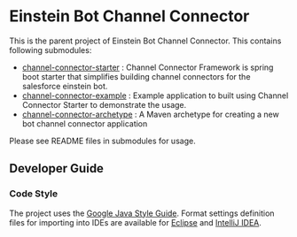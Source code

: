 # Einstein Bot Channel Connector 

This is the parent project of Einstein Bot Channel Connector. This contains following submodules:

* [channel-connector-starter](channel-connector-starter) : Channel Connector Framework is spring boot starter that simplifies building channel connectors for the salesforce einstein bot.
* [channel-connector-example](channel-connector-example) : Example application to built using Channel Connector Starter to demonstrate the usage.
* [channel-connector-archetype](channel-connector-archetype) : A Maven archetype for creating a new bot channel connector application

Please see README files in submodules for usage.

## Developer Guide

### Code Style

The project uses the [Google Java Style Guide](https://google.github.io/styleguide/javaguide.html).
Format settings definition files for importing into IDEs are available for [Eclipse](https://github.com/google/styleguide/blob/gh-pages/eclipse-java-google-style.xml)
and [IntelliJ IDEA](https://github.com/google/styleguide/blob/gh-pages/intellij-java-google-style.xml).


